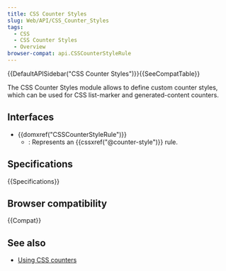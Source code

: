 ```yaml
---
title: CSS Counter Styles
slug: Web/API/CSS_Counter_Styles
tags:
  - CSS
  - CSS Counter Styles
  - Overview
browser-compat: api.CSSCounterStyleRule
---
```

{{DefaultAPISidebar("CSS Counter Styles")}}{{SeeCompatTable}}

The CSS Counter Styles module allows to define custom counter styles, which can be used for CSS list-marker and generated-content counters.

## Interfaces

- {{domxref("CSSCounterStyleRule")}}
  - : Represents an {{cssxref("@counter-style")}} rule.

## Specifications

{{Specifications}}

## Browser compatibility

{{Compat}}

## See also

- [Using CSS counters](/en-US/docs/Web/CSS/CSS_Counter_Styles/Using_CSS_counters)
